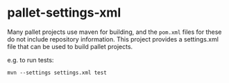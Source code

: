 # pallet-settings-xml

Many pallet projects use maven for building, and the `pom.xml` files for these
do not include repository information. This project provides a settings.xml file
that can be used to build pallet projects.

e.g. to run tests:

```
mvn --settings settings.xml test
```
